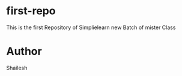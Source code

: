 # first-repo
This is the first Repository of Simplielearn new Batch of mister Class 


# Author
Shailesh
